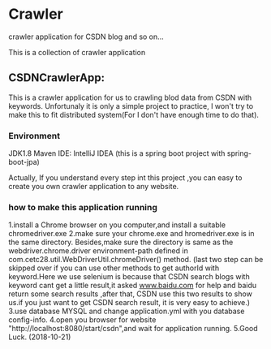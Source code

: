 # Crawler
crawler application for CSDN blog and so on...

This is a collection of crawler application 

## CSDNCrawlerApp:
 This is a crawler application for us to crawling blod data from CSDN with keywords.
 Unfortunaly it is only a simple project to practice, I won't try to make this to fit distributed system(For I don't have enough time to do that).
### Environment
  JDK1.8 
  Maven 
  IDE: IntelliJ IDEA
  (this is a spring boot project with spring-boot-jpa)

Actually, If you understand every step int this project ,you can easy to create you own crawler application to any website.
### how to make this application running
  1.install a Chrome browser on you computer,and install a suitable chromedriver.exe
  2.make sure your chrome.exe and hromedriver.exe is in the same directory. Besides,make sure the directory is same as 
  the webdriver.chrome.driver environment-path defined in com.cetc28.util.WebDriverUtil.chromeDriver() method.
  (last two step can be skipped over if you can use other methods to get authorId with keyword.Here we use selenium is because that CSDN search
  blogs with keyword cant get a little result,it asked www.baidu.com for help and baidu return some search results ,after that, CSDN use this two results
  to show us.if you just want to get CSDN search result, it is very easy to achieve.)
  3.use database MYSQL and change application.yml with you database config-info.
  4.open you browser for website "http://localhost:8080/start/csdn",and wait for application running.
  5.Good Luck.  (2018-10-21)
